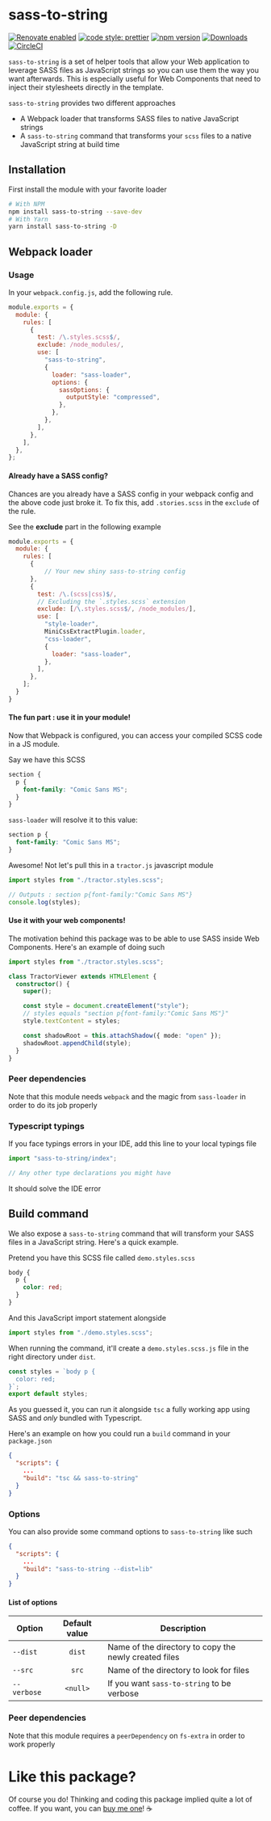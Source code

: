 # sass-to-string

[![Renovate enabled](https://img.shields.io/badge/renovate-enabled-brightgreen.svg)](https://renovatebot.com/)
[![code style: prettier](https://img.shields.io/badge/code_style-prettier-ff69b4.svg?style=flat-square)](https://github.com/prettier/prettier)
[![npm version](https://badge.fury.io/js/sass-to-string.svg)](https://www.npmjs.com/package/sass-to-string)
[![Downloads](https://img.shields.io/npm/dm/sass-to-string.svg)](https://www.npmjs.com/package/sass-to-string)
[![CircleCI](https://circleci.com/gh/circleci/circleci-docs.svg?style=shield)](https://circleci.com/gh/m4thieulavoie/sass-to-string)

`sass-to-string` is a set of helper tools that allow your Web application to leverage SASS files as JavaScript strings so you can use them the way you want afterwards. This is especially useful for Web Components that need to inject their stylesheets directly in the template.

`sass-to-string` provides two different approaches

- A Webpack loader that transforms SASS files to native JavaScript strings
- A `sass-to-string` command that transforms your `scss` files to a native JavaScript string at build time

## Installation

First install the module with your favorite loader

```bash
# With NPM
npm install sass-to-string --save-dev
# With Yarn
yarn install sass-to-string -D
```

## Webpack loader

### Usage

In your `webpack.config.js`, add the following rule.

```js
module.exports = {
  module: {
    rules: [
      {
        test: /\.styles.scss$/,
        exclude: /node_modules/,
        use: [
          "sass-to-string",
          {
            loader: "sass-loader",
            options: {
              sassOptions: {
                outputStyle: "compressed",
              },
            },
          },
        ],
      },
    ],
  },
};
```

#### Already have a SASS config?

Chances are you already have a SASS config in your webpack config and the above code just broke it. To fix this, add `.stories.scss` in the `exclude` of the rule.

See the **exclude** part in the following example

```js
module.exports = {
  module: {
    rules: [
      {
          // Your new shiny sass-to-string config
      },
      {
        test: /\.(scss|css)$/,
        // Excluding the `.styles.scss` extension
        exclude: [/\.styles.scss$/, /node_modules/],
        use: [
          "style-loader",
          MiniCssExtractPlugin.loader,
          "css-loader",
          {
            loader: "sass-loader",
          },
        ],
      },
    ];
  }
}
```

#### The fun part : use it in your module!

Now that Webpack is configured, you can access your compiled SCSS code in a JS module.

Say we have this SCSS

```scss
section {
  p {
    font-family: "Comic Sans MS";
  }
}
```

`sass-loader` will resolve it to this value:

```css
section p {
  font-family: "Comic Sans MS";
}
```

Awesome! Not let's pull this in a `tractor.js` javascript module

```js
import styles from "./tractor.styles.scss";

// Outputs : section p{font-family:"Comic Sans MS"}
console.log(styles);
```

#### Use it with your web components!

The motivation behind this package was to be able to use SASS inside Web Components. Here's an example of doing such

```ts
import styles from "./tractor.styles.scss";

class TractorViewer extends HTMLElement {
  constructor() {
    super();

    const style = document.createElement("style");
    // styles equals "section p{font-family:"Comic Sans MS"}"
    style.textContent = styles;

    const shadowRoot = this.attachShadow({ mode: "open" });
    shadowRoot.appendChild(style);
  }
}
```

### Peer dependencies

Note that this module needs `webpack` and the magic from `sass-loader` in order to do its job properly

### Typescript typings

If you face typings errors in your IDE, add this line to your local typings file

```ts
import "sass-to-string/index";

// Any other type declarations you might have
```

It should solve the IDE error

## Build command

We also expose a `sass-to-string` command that will transform your SASS files in a JavaScript string. Here's a quick example.

Pretend you have this SCSS file called `demo.styles.scss`

```scss
body {
  p {
    color: red;
  }
}
```

And this JavaScript import statement alongside

```js
import styles from "./demo.styles.scss";
```

When running the command, it'll create a `demo.styles.scss.js` file in the right directory under `dist`.

```js
const styles = `body p {
  color: red;
}`;
export default styles;
```

As you guessed it, you can run it alongside `tsc` a fully working app using SASS and _only_ bundled with Typescript.

Here's an example on how you could run a `build` command in your `package.json`

```json
{
  "scripts": {
    ...
    "build": "tsc && sass-to-string"
  }
}
```

### Options

You can also provide some command options to `sass-to-string` like such

```json
{
  "scripts": {
    ...
    "build": "sass-to-string --dist=lib"
  }
}
```

#### List of options

| Option      | Default value | Description                                           |
| ----------- | :-----------: | ----------------------------------------------------- |
| `--dist`    |    `dist`     | Name of the directory to copy the newly created files |
| `--src`     |     `src`     | Name of the directory to look for files               |
| `--verbose` |   `<null>`    | If you want `sass-to-string` to be verbose            |

### Peer dependencies

Note that this module requires a `peerDependency` on `fs-extra` in order to work properly

# Like this package?

Of course you do! Thinking and coding this package implied quite a lot of coffee. If you want, you can [buy me one](https://buymeacoff.ee/mathieulavoie)! ☕️

